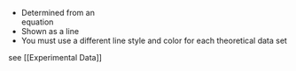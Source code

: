 
- Determined from an  
equation  
- Shown as a line  
- You must use a different line style and color for each theoretical data set 

see [[Experimental Data]]